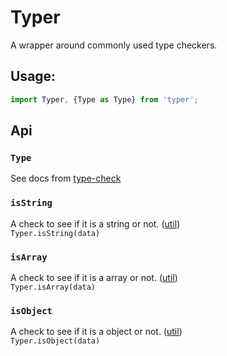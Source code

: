 # Typer
A wrapper around commonly used type checkers.

## Usage:
```js
import Typer, {Type as Type} from 'typer';
```

## Api
### `Type`
See docs from [type-check](https://github.com/gkz/type-check)

### `isString`
A check to see if it is a string or not. ([util](https://nodejs.org/api/util.html))   
`Typer.isString(data)`   

### `isArray`
A check to see if it is a array or not. ([util](https://nodejs.org/api/util.html))  
`Typer.isArray(data)`

### `isObject`
A check to see if it is a object or not. ([util](https://nodejs.org/api/util.html))  
`Typer.isObject(data)`
